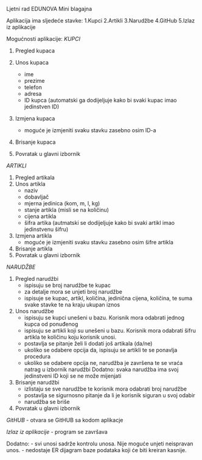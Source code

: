 Ljetni rad EDUNOVA
Mini blagajna

Aplikacija ima sljedeće stavke:
1.Kupci
2.Artikli
3.Narudžbe
4.GitHub
5.Izlaz iz aplikacije

Mogućnosti aplikacije:
*KUPCI*
1. Pregled kupaca
2. Unos kupaca
	- ime
	- prezime
	- telefon
	- adresa
	- ID kupca (automatski ga dodijeljuje kako bi svaki kupac imao jedinstven ID)

3. Izmjena kupaca
	- moguće je izmjeniti svaku stavku zasebno osim ID-a

4. Brisanje kupaca 
5. Povratak u glavni izbornik

*ARTIKLI*
1. Pregled artikala
2. Unos artikla
	- naziv
	- dobavljač
	- mjerna jedinica (kom, m, l, kg)
	- stanje artikla (misli se na količinu)
	- cijena artikla
	- šifra artika (autmatski se dodijeljuje kako bi svaki artikl imao jedinstvenu šifru)
3. Izmjena artikla
	- moguće je izmjeniti svaku stavku zasebno osim šifre artikla
4. Brisanje artikla
5. Povratak u glavni izbornik

*NARUDŽBE*
1. Pregled narudžbi
	- ispisuju se broj narudžbe te kupac
	- za detalje mora se unjeti broj narudžbe
	- ispisuje se kupac, artikl, količina, jedinična cijena, količina, te suma svake stavke
	te na kraju ukupan iznos 
2. Unos narudžbe
	- ispisuju se kupci unešeni u bazu. Korisnik mora odabrati jednog kupca od ponuđenog
	- ispisuju se artikli koji su unešeni u bazu. Korisnik mora odabrati šifru artikla
	te količinu koju korisnik unosi.
	- postavlja se pitanje želi li dodati još artikala (da/ne)
	- ukoliko se odabere opcija da, ispisuju se artikli te se ponavlja procedura
	- ukoliko se odabere opcija ne, narudžba je završena te se vraća natrag u izbornik narudžbi
Dodatno: svaka narudžba ima svoj jedinstveni ID koji se ne može mijenjati
3. Brisanje narudžbi
	- izlistaju se sve narudžbe te korisnik mora odabrati broj narudžbe
	- postavlja se sigurnosno pitanje da li je korisnik siguran u svoj odabir
	- narudžba se briše
4. Povratak u glavni izbornik

*GitHUB*
	- otvara se GitHUB sa kodom aplikacje

*Izlaz iz aplikacije*
	- program se završava

Dodatno:
	- svi unosi sadrže kontrolu unosa. Nije moguće unjeti neispravan unos.
	- nedostaje ER dijagram baze podataka koji će biti kreiran kasnije.
